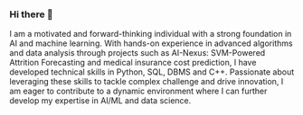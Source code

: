 ### Hi there 👋

I am a motivated and forward-thinking individual with a strong foundation in AI and machine learning. With hands-on experience in advanced algorithms and data analysis through projects such as AI-Nexus: SVM-Powered Attrition Forecasting and medical insurance cost prediction, I have developed technical skills in Python, SQL, DBMS and C++. Passionate about leveraging these skills to tackle complex challenge and drive innovation, I am eager to contribute to a dynamic environment where I can further develop my expertise in AI/ML and data science.
